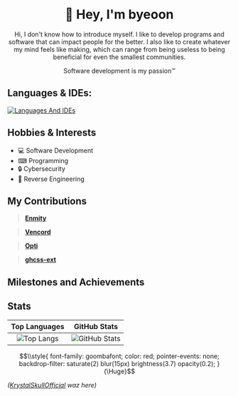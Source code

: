 <?xml version="1.0" encoding="UTF-8" ?>
<!DOCTYPE html PUBLIC "-//W3C//DTD XHTML 1.1 plus MathML 2.0//EN"
	"http://www.w3.org/TR/MathML2/dtd/xhtml-math11-f.dtd">

 <html xmlns="http://www.w3.org/1999/xhtml">
<div align="center">  
	
 #  👋 Hey, I'm byeoon 
 Hi, I don't know how to introduce myself.
 I like to develop programs and software that can impact people for the better. 
 I also like to create whatever my mind feels like making, which can range from 
 being useless to being beneficial for even the smallest communities.
 
 Software development is my passion™

</div>

## Languages & IDEs:

[![Languages And IDEs](https://skillicons.dev/icons?i=cs,ts,js,java,html,css,php,blank,vscode,visualstudio,idea,unity)](https://skillicons.dev)

## Hobbies & Interests

- 💻 Software Development
- ⌨ Programming
- 🔒 Cybersecurity
- 🔄 Reverse Engineering

## My Contributions

> **[Enmity](https://github.com/enmity-mod/enmity)**

> **[Vencord](https://github.com/vendicated/vencord)**

> **[Opti](https://github.com/opti-mod/opti)**

> **[ghcss-ext](https://github.com/tiramisyuz/ghcss-ext)**

## Milestones and Achievements


## Stats


 Top Languages             |  GitHub Stats
:-------------------------:|:-------------------------:
![Top Langs](https://github-readme-stats.vercel.app/api/top-langs/?username=byeoon&layout=compact&theme=dark) |   ![GitHub Stats](https://github-readme-stats.vercel.app/api?username=byeoon&include_all_commits=true&count_private=true&role=OWNER,ORGANIZATION_MEMBER,COLLABORATOR&theme=transparent)


<!--
- 🔭 Damn, you're taking my README, I'm flattered you like the design!
-->

```math
\\style{
font-family: goombafont;
color: red;
pointer-events: none;
backdrop-filter: saturate(2) blur(15px) brightness(3.7) opacity(0.2);
}{\Huge}
```

*([KrystalSkullOfficial](https://github.com/KrstlSkll69) waz here)*
